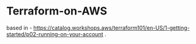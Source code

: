 # Terraform-on-AWS
based in - https://catalog.workshops.aws/terraform101/en-US/1-getting-started/p02-running-on-your-account
.